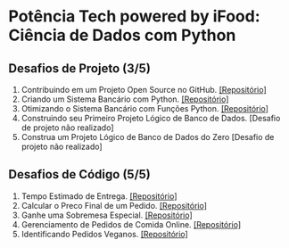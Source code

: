 # Potência Tech powered by iFood: Ciência de Dados com Python
## Desafios de Projeto (3/5)
1. Contribuindo em um Projeto Open Source no GitHub. [[Repositório]](https://github.com/bluee-bluue/dio-lab-open-source)
2. Criando um Sistema Bancário com Python. [[Repositório]](https://github.com/bluee-bluue/PotenciaTechPython_iFood/tree/main/Desafios%20de%20Projeto/Criando%20um%20Sistema%20Bancario%20com%20Python)
3. Otimizando o Sistema Bancário com Funções Python. [[Repositório]](https://github.com/bluee-bluue/PotenciaTechPython_iFood/tree/main/Desafios%20de%20Projeto/Otimizando%20o%20Sistema%20Bancario%20com%20Funcoes%20Python)
4. Construindo seu Primeiro Projeto Lógico de Banco de Dados. [Desafio de projeto não realizado]
5. Construa um Projeto Lógico de Banco de Dados do Zero [Desafio de projeto não realizado]

## Desafios de Código (5/5)
1. Tempo Estimado de Entrega. [[Repositório]](https://github.com/bluee-bluue/PotenciaTechPython_iFood/tree/main/Desafios%20de%20Codigo/Tempo%20Estimado%20de%20Entrega)
2. Calcular o Preco Final de um Pedido. [[Repositório]](https://github.com/bluee-bluue/PotenciaTechPython_iFood/tree/main/Desafios%20de%20Codigo/Calcular%20o%20Preco%20Final%20de%20um%20Pedido)
3. Ganhe uma Sobremesa Especial. [[Repositório]](https://github.com/bluee-bluue/PotenciaTechPython_iFood/tree/main/Desafios%20de%20Codigo/Ganhe%20uma%20Sobremesa%20Especial)
4. Gerenciamento de Pedidos de Comida Online. [[Repositório]](https://github.com/bluee-bluue/PotenciaTechPython_iFood/tree/main/Desafios%20de%20Codigo/Gerenciamento%20de%20Pedidos%20de%20Comida%20Online)
5. Identificando Pedidos Veganos. [[Repositório]](https://github.com/bluee-bluue/PotenciaTechPython_iFood/tree/main/Desafios%20de%20Codigo/Identificando%20Pedidos%20Veganos)